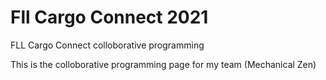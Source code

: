 # Fll Cargo Connect 2021
FLL Cargo Connect colloborative programming

This is the colloborative programming page for my team (Mechanical Zen)
